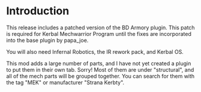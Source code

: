 # Introduction

This release includes a patched version of the BD Armory plugin. This patch is required for Kerbal Mechwarrior Program until
the fixes are incorporated into the base plugin by papa_joe.

You will also need Infernal Robotics, the IR rework pack, and Kerbal OS.

This mod adds a large number of parts, and I have not yet created a plugin to put them in their own tab. Sorry! Most of them 
are under "structural", and all of the mech parts will be grouped together. You can search for them with the tag "MEK" or
manufacturer "Strana Kerbty".

